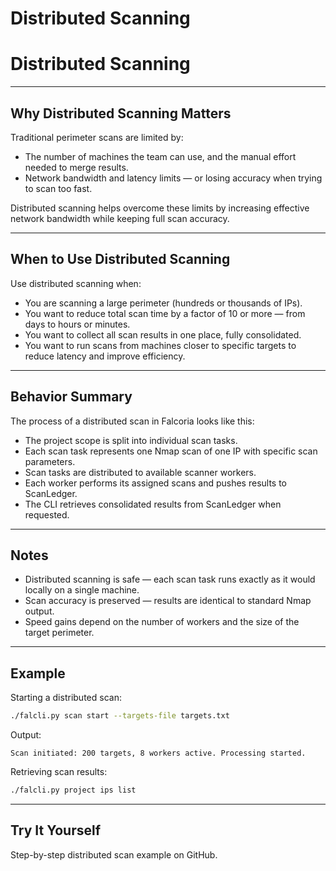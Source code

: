 
# Distributed Scanning
# Distributed Scanning
---

## Why Distributed Scanning Matters

Traditional perimeter scans are limited by:

- The number of machines the team can use, and the manual effort needed to merge results.
- Network bandwidth and latency limits — or losing accuracy when trying to scan too fast.

Distributed scanning helps overcome these limits by increasing effective network bandwidth while keeping full scan accuracy.

---

## When to Use Distributed Scanning

Use distributed scanning when:

- You are scanning a large perimeter (hundreds or thousands of IPs).
- You want to reduce total scan time by a factor of 10 or more — from days to hours or minutes.
- You want to collect all scan results in one place, fully consolidated.
- You want to run scans from machines closer to specific targets to reduce latency and improve efficiency.

---

## Behavior Summary

The process of a distributed scan in Falcoria looks like this:

- The project scope is split into individual scan tasks.
- Each scan task represents one Nmap scan of one IP with specific scan parameters.
- Scan tasks are distributed to available scanner workers.
- Each worker performs its assigned scans and pushes results to ScanLedger.
- The CLI retrieves consolidated results from ScanLedger when requested.

---

## Notes

- Distributed scanning is safe — each scan task runs exactly as it would locally on a single machine.
- Scan accuracy is preserved — results are identical to standard Nmap output.
- Speed gains depend on the number of workers and the size of the target perimeter.

---

## Example

Starting a distributed scan:

```bash
./falcli.py scan start --targets-file targets.txt
```

Output:

```
Scan initiated: 200 targets, 8 workers active. Processing started.
```

Retrieving scan results:

```bash
./falcli.py project ips list
```

---

## Try It Yourself

Step-by-step distributed scan example on GitHub.
